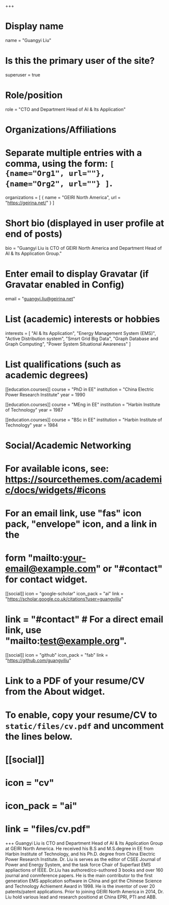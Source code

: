 +++
# Display name
name = "Guangyi Liu"

# Is this the primary user of the site?
superuser = true

# Role/position
role = "CTO and Department Head of AI & Its Application"

# Organizations/Affiliations
#   Separate multiple entries with a comma, using the form: `[ {name="Org1", url=""}, {name="Org2", url=""} ]`.
organizations = [ { name = "GEIRI North America", url = "https://geirina.net/" } ]

# Short bio (displayed in user profile at end of posts)
bio = "Guangyi Liu is CTO of GEIRI North America and Department Head of AI & Its Application Group."

# Enter email to display Gravatar (if Gravatar enabled in Config)
email = "guangyi.liu@geirina.net"

# List (academic) interests or hobbies
interests = [
  "AI & Its Application",
  "Energy Management System (EMS)",
  "Active Distribution system",
  "Smsrt Grid Big Data",
  "Graph Database and Graph Computing",
  "Power System Situational Awareness"
]

# List qualifications (such as academic degrees)
[[education.courses]]
  course = "PhD in EE"
  institution = "China Electric Power Research Institute"
  year = 1990

[[education.courses]]
  course = "MEng in EE"
  institution = "Harbin Institute of Technology"
  year = 1987

[[education.courses]]
  course = "BSc in EE"
  institution = "Harbin Institute of Technology"
  year = 1984

# Social/Academic Networking
# For available icons, see: https://sourcethemes.com/academic/docs/widgets/#icons
#   For an email link, use "fas" icon pack, "envelope" icon, and a link in the
#   form "mailto:your-email@example.com" or "#contact" for contact widget.

[[social]]
  icon = "google-scholar"
  icon_pack = "ai"
  link = "https://scholar.google.co.uk/citations?user=guangyiliu"
#  link = "#contact"  # For a direct email link, use "mailto:test@example.org".

[[social]]
  icon = "github"
  icon_pack = "fab"
  link = "https://github.com/guangyiliu"

# Link to a PDF of your resume/CV from the About widget.
# To enable, copy your resume/CV to `static/files/cv.pdf` and uncomment the lines below.
# [[social]]
#   icon = "cv"
#   icon_pack = "ai"
#   link = "files/cv.pdf"

+++
Guangyi Liu is CTO and Department Head of AI & Its Application Group at GEIRI North America. He received his B.S and M.S.degree in EE from Harbin Institute of Technology, and his Ph.D. degree from China Electric Power Research Institute. 
Dr. Liu is serves as the editor of CSEE Journal of Power and Energy System, and the task force Chair of Superfast EMS appliactions of IEEE.
Dr.Liu has authored/co-suthored 3 books and over 160 journal and conmference papers. He is the main contributor to the first generation EMS application software in China and got the Chinese Science and Technology Achiement Award in 1998. He is the inventor of over 20 patents/patent applications. Prior to joining GEIRI North America in 2014, Dr. Liu hold various lead and research positiond at China EPRI, PTI and ABB.
